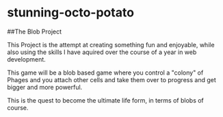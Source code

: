 # stunning-octo-potato

##The Blob Project

This Project is the attempt at creating something fun and enjoyable, while also using the skills I have aquired over the course of a year in web development. 

This game will be a blob based game where you control a "colony" of Phages and you attach other cells and take them over to progress and get bigger and more powerful. 

This is the quest to become the ultimate life form, in terms of blobs of course.  
